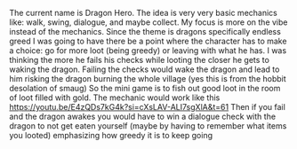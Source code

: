 The current name is Dragon Hero. 
The idea is very very basic mechanics like: walk, swing, dialogue, and maybe collect.
My focus is more on the vibe instead of the mechanics.
Since the theme is dragons specifically endless greed I was going to have there be a point where the character has to make a choice: go for more loot (being greedy) or leaving with what he has.
I was thinking the more he fails his checks while looting the closer he gets to waking the dragon. 
Failing the checks would wake the dragon and lead to him risking the dragon burning the whole village (yes this is from the hobbit desolation of smaug)
So the mini game is to fish out good loot in the room of loot filled with gold. The mechanic would work like this https://youtu.be/E4zQDs7kG4k?si=cXsLAV-ALI7sgXlA&t=61
Then if you fail and the dragon awakes you would have to win a dialogue check with the dragon to not get eaten yourself (maybe by having to remember what items you looted) emphasizing how greedy it is to keep going
